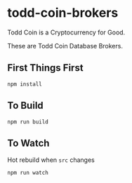 # todd-coin-brokers

Todd Coin is a Cryptocurrency for Good.

These are Todd Coin Database Brokers.

## First Things First

`npm install`

## To Build

`npm run build`

## To Watch

Hot rebuild when `src` changes

`npm run watch`
